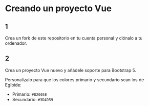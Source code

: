 # Creando un proyecto Vue

## 1

Crea un fork de este repositorio en tu cuenta personal y clónalo a tu ordenador.

## 2

Crea un proyecto Vue nuevo y añádele soporte para Bootstrap 5.

Personalízalo para que los colores primario y secundario sean los de Egibide:

- Primario: `#82005E`
- Secundario: `#3D4D59` 
